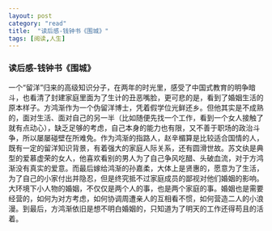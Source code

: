```yaml
---
layout: post
category: "read"
title:  "读后感-钱钟书《围城》"
tags: [阅读,人生]
---
```


### 读后感-钱钟书《围城》

一个“留洋”归来的高级知识分子，在两年的时光里，感受了中国式教育的明争暗斗，也看清了封建家庭里面为了生计的丑恶嘴脸，更可悲的是，看到了婚姻生活的原本样子。方鸿渐作为一个伪留洋博士，凭着假学位光鲜还乡。但他其实是不成熟的，面对生活、面对自己的另一半（比如随便先找一个工作，看到一个女人接触了就有点动心），缺乏足够的考虑，自己本身的能力也有限，又不善于职场的政治斗争，所以屡屡碰壁在所难免。作为鸿渐的指路人，赵辛楣算是比较适合国情的人，既有一定的留洋知识背景，有着强大的家庭人际关系，还有圆滑世故。苏文纨是典型的爱慕虚荣的女人，他喜欢看别的男人为了自己争风吃醋、头破血流，对于方鸿渐没有真实的爱意。而最后嫁给鸿渐的孙嘉柔，大体上是贤惠的，愿意为了生活，为了自己的小家付出并隐忍，但是终究抵不过家庭成员的鄙视对他们婚姻的影响。大环境下小人物的婚姻，不仅仅是两个人的事，也是两个家庭的事。婚姻也是需要经营的，如何为对方考虑，如何协调周遭亲人的互相看不惯，如何营造二人的小浪漫。到最后，方鸿渐依旧是想不明白婚姻的，只知道为了明天的工作还得苟且的活着。
